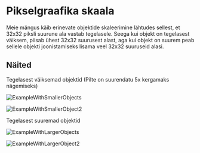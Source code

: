 # Pikselgraafika skaala

Meie mängus käib erinevate objektide skaleerimine lähtudes sellest, et 32x32 piksli suurune ala vastab tegelasele. Seega kui objekt on tegelasest väiksem, piisab ühest 32x32 suurusest alast, aga kui objekt on suurem peab sellele objekti joonistamiseks lisama veel 32x32 suuruseid alasi.

## Näited
Tegelasest väiksemad objektid (Pilte on suurendatu 5x kergamaks nägemiseks)

![ExampleWithSmallerObjects](https://user-images.githubusercontent.com/100603418/233038807-4ba3977d-26db-4ab0-b00a-42fe0f166e9e.png)

![ExampleWithSmallerObject2](https://user-images.githubusercontent.com/100603418/233041652-2b840983-d3f4-4b41-b150-3cb4ffa75e6f.png)

Tegelasest suuremad objektid

![ExampleWithLargerObjects](https://user-images.githubusercontent.com/100603418/233040722-95ff69b4-0f08-4bb7-81d6-5998c95a986e.png)

![ExampleWithLargerObject2](https://user-images.githubusercontent.com/100603418/233041384-1c48b819-e39f-4d35-a3ab-caf6f7412110.png)
